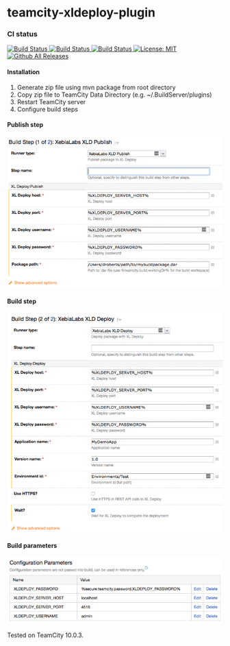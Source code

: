 # teamcity-xldeploy-plugin

### CI status ###

[![Build Status][teamcity-xldeploy-plugin-travis-image] ][teamcity-xldeploy-plugin-travis-url]
[![Build Status][teamcity-xldeploy-plugin-codacy-image] ][teamcity-xldeploy-plugin-codacy-url]
[![Build Status][teamcity-xldeploy-plugin-code-climate-image] ][teamcity-xldeploy-plugin-code-climate-url]
[![License: MIT][teamcity-xldeploy-plugin-license-image] ][teamcity-xldeploy-plugin-license-url]
[![Github All Releases][teamcity-xldeploy-plugin-downloads-image] ]()

[teamcity-xldeploy-plugin-travis-image]: https://travis-ci.org/xebialabs-community/teamcity-xldeploy-plugin.svg?branch=master
[teamcity-xldeploy-plugin-travis-url]: https://travis-ci.org/xebialabs-community/teamcity-xldeploy-plugin
[teamcity-xldeploy-plugin-codacy-image]: https://api.codacy.com/project/badge/Grade/b78313b1eb1b4b058dc4512b4d48c26f
[teamcity-xldeploy-plugin-codacy-url]: https://www.codacy.com/app/rvanstone/teamcity-xldeploy-plugin
[teamcity-xldeploy-plugin-code-climate-image]: https://codeclimate.com/github/xebialabs-community/teamcity-xldeploy-plugin/badges/gpa.svg
[teamcity-xldeploy-plugin-code-climate-url]: https://codeclimate.com/github/xebialabs-community/teamcity-xldeploy-plugin
[teamcity-xldeploy-plugin-license-image]: https://img.shields.io/badge/License-MIT-yellow.svg
[teamcity-xldeploy-plugin-license-url]: https://opensource.org/licenses/MIT
[teamcity-xldeploy-plugin-downloads-image]: https://img.shields.io/github/downloads/xebialabs-community/teamcity-xldeploy-plugin/total.svg

#### Installation ####

1. Generate zip file using mvn package from root directory
2. Copy zip file to TeamCity Data Directory (e.g. ~/.BuildServer/plugins)
3. Restart TeamCity server
4. Configure build steps

#### Publish step ####
![screenshot of publish step](images/teamcity-xldeploy-plugin-1.png)

#### Build step ####

![screenshot of deploy step](images/teamcity-xldeploy-plugin-2.png)

#### Build parameters ####

![screenshot of deploy step](images/teamcity-xldeploy-plugin-3.png)

Tested on TeamCity 10.0.3.
